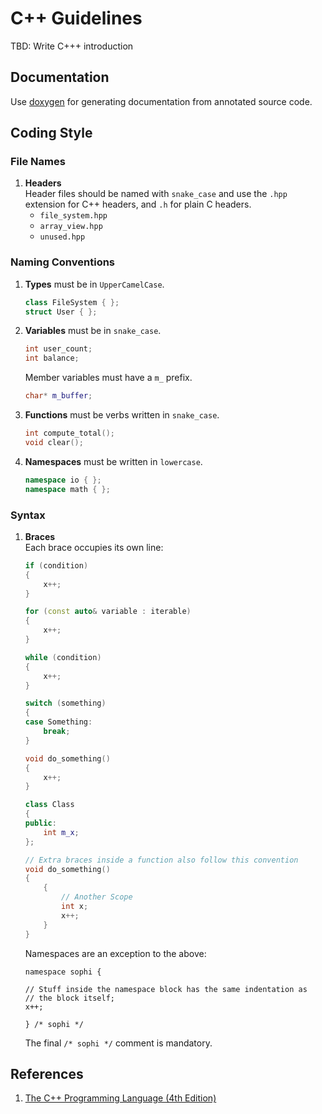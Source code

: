 # C++ Guidelines

TBD: Write C+++ introduction

## Documentation

Use [doxygen](http://www.stack.nl/~dimitri/doxygen/) for generating documentation from annotated
source code.

## Coding Style

### File Names

1. **Headers**  
   Header files should be named with `snake_case` and use the `.hpp`
   extension for C++ headers, and `.h` for plain C headers.
   - `file_system.hpp`
   - `array_view.hpp`
   - `unused.hpp`

### Naming Conventions

1. **Types** must be in `UpperCamelCase`.
   ```cpp
   class FileSystem { };
   struct User { };
   ```
2. **Variables** must be in `snake_case`.
   ```cpp
   int user_count;
   int balance;
   ```
   Member variables must have a `m_` prefix.
   ```cpp
   char* m_buffer;
   ```
3. **Functions** must be verbs written in `snake_case`.
   ```cpp
   int compute_total();
   void clear();
   ```
4. **Namespaces** must be written in `lowercase`.
   ```cpp
   namespace io { };
   namespace math { };
   ```

### Syntax

1. **Braces**  
    Each brace occupies its own line:
    ```cpp
    if (condition)
    {
        x++;
    }

    for (const auto& variable : iterable)
    {
        x++;
    }

    while (condition)
    {
        x++;
    }

    switch (something)
    {
    case Something:
        break;
    }

    void do_something()
    {
        x++;
    }

    class Class
    {
    public:
        int m_x;
    };

    // Extra braces inside a function also follow this convention
    void do_something()
    {
        {
            // Another Scope
            int x;
            x++;
        }
    }
    ```

    Namespaces are an exception to the above:

    ``` {.sourceCode .c++}
    namespace sophi {

    // Stuff inside the namespace block has the same indentation as
    // the block itself;
    x++;

    } /* sophi */
    ```

    The final `/* sophi */` comment is mandatory.

## References

1. [The C++ Programming Language (4th Edition)](http://www.stroustrup.com/4th.html)